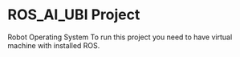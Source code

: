 # ROS_AI_UBI Project 
Robot Operating System
To run this project you need to have virtual machine with installed ROS.
